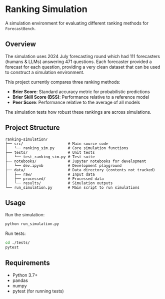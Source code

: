 # Ranking Simulation

A simulation environment for evaluating different ranking methods for `ForecastBench`.

## Overview

The simulation uses 2024 July forecasting round which had 111 forecasters (humans & LLMs) answering 471 questions. Each forecaster provided a forecast for each question, providing a very clean dataset that can be used to construct a simulation environment.

This project currently compares three ranking methods:
- **Brier Score**: Standard accuracy metric for probabilistic predictions
- **Brier Skill Score (BSS)**: Performance relative to a reference model
- **Peer Score**: Performance relative to the average of all models

The simulation tests how robust these rankings are across simulations.

## Project Structure
```
ranking-simulation/
├── src/                    # Main source code
│   └── ranking_sim.py      # Core simulation functions
├── tests/                  # Unit tests
│   └── test_ranking_sim.py # Test suite
├── notebooks/              # Jupyter notebooks for development
│   └── dev.ipynb           # Development playground
├── data/                   # Data directory (contents not tracked)
│   ├── raw/                # Input data
│   ├── processed/          # Processed data
│   └── results/            # Simulation outputs
└── run_simulation.py       # Main script to run simulations
```

## Usage

Run the simulation:
```bash
python run_simulation.py
```

Run tests:
```bash
cd ./tests/
pytest
```

## Requirements

- Python 3.7+
- pandas
- numpy
- pytest (for running tests)
